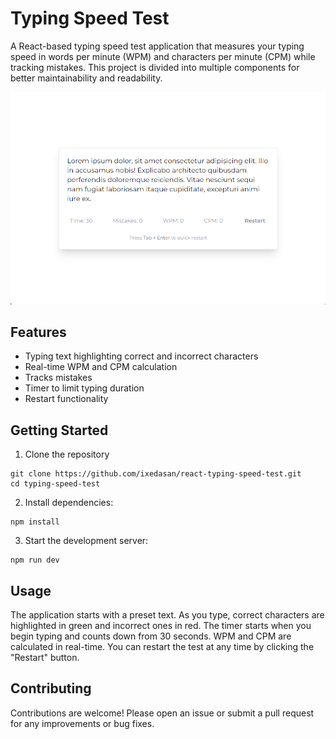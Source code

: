 # Typing Speed Test
A React-based typing speed test application that measures your typing speed in words per minute (WPM) and characters per minute (CPM) while tracking mistakes. This project is divided into multiple components for better maintainability and readability.

![preview](./public/github.png)

## Features
- Typing text highlighting correct and incorrect characters
- Real-time WPM and CPM calculation
- Tracks mistakes
- Timer to limit typing duration
- Restart functionality

## Getting Started

1. Clone the repository
```
git clone https://github.com/ixedasan/react-typing-speed-test.git
cd typing-speed-test
``` 
2. Install dependencies:
```
npm install
```
3. Start the development server:
```
npm run dev
```
## Usage
The application starts with a preset text. As you type, correct characters are highlighted in green and incorrect ones in red. The timer starts when you begin typing and counts down from 30 seconds. WPM and CPM are calculated in real-time. You can restart the test at any time by clicking the "Restart" button.

## Contributing
Contributions are welcome! Please open an issue or submit a pull request for any improvements or bug fixes.